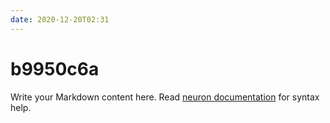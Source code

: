 ```yaml
---
date: 2020-12-20T02:31
---
```


# b9950c6a

Write your Markdown content here. Read [neuron documentation](https://neuron.zettel.page/2011404.html) for syntax help.

